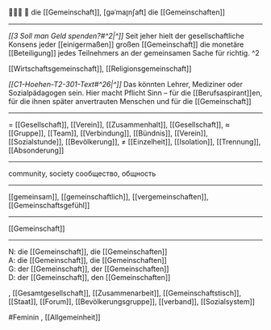 🧑‍🤝‍🧑 🔴 die [[Gemeinschaft]], [ɡəˈmaɪ̯nʃaft]
die [[Gemeinschaften]]

---
*[[3 Soll man Geld spenden?#^2|^]]* Seit jeher hielt der gesellschaftliche Konsens jeder [[einigermaßen]] großen [[Gemeinschaft]] die monetäre [[Beteiligung]] jedes Teilnehmers an der gemeinsamen Sache für richtig. ^2

 [[Wirtschaftsgemeinschaft]],  [[Religionsgemeinschaft]]

*[[C1-Hoehen-T2-301-Text#^26|^]]* Das könnten Lehrer, Mediziner oder Sozialpädagogen sein. Hier macht Pflicht Sinn – für die [[Berufsaspirant]]en, für die ihnen später anvertrauten Menschen und für die [[Gemeinschaft]]

 
---
= [[Gesellschaft]], [[Verein]], [[Zusammenhalt]],  [[Gesellschaft]], 
≈ [[Gruppe]], [[Team]], [[Verbindung]], [[Bündnis]], [[Verein]],[[Sozialstunde]], [[Bevölkerung]],
≠ [[Einzelheit]], [[Isolation]], [[Trennung]], [[Absonderung]]

---
community, society
сообщество, общность

---
[[gemeinsam]], [[gemeinschaftlich]], [[vergemeinschaften]], [[Gemeinschaftsgefühl]]

---
[[Gemeinschaft]]


---
N: die [[Gemeinschaft]], die [[Gemeinschaften]]  
A: die [[Gemeinschaft]], die [[Gemeinschaften]]  
G: der [[Gemeinschaft]], der [[Gemeinschaften]]  
D: der [[Gemeinschaft]], den [[Gemeinschaften]]

, [[Gesamtgesellschaft]], [[Zusammenarbeit]], [[Gemeinschaftstisch]], [[Staat]], [[Forum]], [[Bevölkerungsgruppe]], [[verband]], [[Sozialsystem]]

#Feminin , [[Allgemeinheit]]